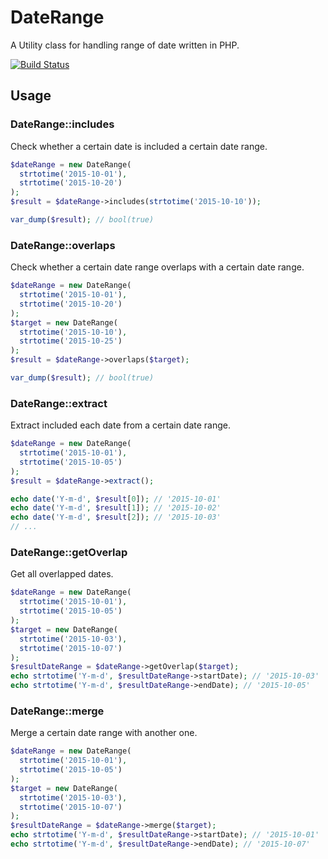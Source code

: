 # DateRange

A Utility class for handling range of date written in PHP.

[![Build Status](https://travis-ci.org/suzuki86/DateRange.svg?branch=master)](https://travis-ci.org/suzuki86/DateRange)

## Usage

### DateRange::includes

Check whether a certain date is included a certain date range.

```php
$dateRange = new DateRange(
  strtotime('2015-10-01'),
  strtotime('2015-10-20')
);
$result = $dateRange->includes(strtotime('2015-10-10'));

var_dump($result); // bool(true)
```

### DateRange::overlaps

Check whether a certain date range overlaps with a certain date range.

```php
$dateRange = new DateRange(
  strtotime('2015-10-01'),
  strtotime('2015-10-20')
);
$target = new DateRange(
  strtotime('2015-10-10'),
  strtotime('2015-10-25')
);
$result = $dateRange->overlaps($target);

var_dump($result); // bool(true)
```

### DateRange::extract

Extract included each date from a certain date range.

```php
$dateRange = new DateRange(
  strtotime('2015-10-01'),
  strtotime('2015-10-05')
);
$result = $dateRange->extract();

echo date('Y-m-d', $result[0]); // '2015-10-01'
echo date('Y-m-d', $result[1]); // '2015-10-02'
echo date('Y-m-d', $result[2]); // '2015-10-03'
// ...
```

### DateRange::getOverlap

Get all overlapped dates.

```php
$dateRange = new DateRange(
  strtotime('2015-10-01'),
  strtotime('2015-10-05')
);
$target = new DateRange(
  strtotime('2015-10-03'),
  strtotime('2015-10-07')
);
$resultDateRange = $dateRange->getOverlap($target);
echo strtotime('Y-m-d', $resultDateRange->startDate); // '2015-10-03'
echo strtotime('Y-m-d', $resultDateRange->endDate); // '2015-10-05'
```

### DateRange::merge

Merge a certain date range with another one.

```php
$dateRange = new DateRange(
  strtotime('2015-10-01'),
  strtotime('2015-10-05')
);
$target = new DateRange(
  strtotime('2015-10-03'),
  strtotime('2015-10-07')
);
$resultDateRange = $dateRange->merge($target);
echo strtotime('Y-m-d', $resultDateRange->startDate); // '2015-10-01'
echo strtotime('Y-m-d', $resultDateRange->endDate); // '2015-10-07'
```


